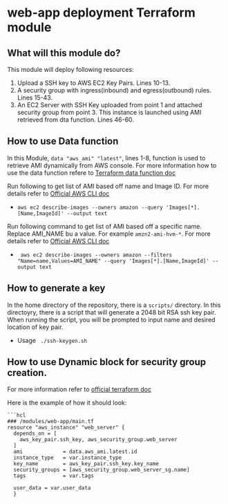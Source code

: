 # web-app deployment Terraform module

## What will this module do?

This module will deploy following resources:
1. Upload a SSH key to AWS EC2 Key Pairs. Lines 10-13.
2. A security group with ingress(inbound) and egress(outbound) rules. Lines 15-43.
3. An EC2 Server with SSH Key uploaded from point 1 and attached security group from point 3. This instance is launched using AMI retrieved from dta function. Lines 46-60.

## How to use Data function 

In this Module, ` data "aws_ami" "latest" `, lines 1-8,  function is used to retrieve AMI dynamically from AWS console. For more information how to use the data function refere to [Terraform data function doc](https://registry.terraform.io/providers/hashicorp/aws/latest/docs/data-sources/ami)


Run following to get list of AMI based off name and Image ID. For more details refer to [Official AWS CLI doc](https://docs.aws.amazon.com/cli/latest/reference/ec2/describe-images.html)

- ` aws ec2 describe-images --owners amazon --query 'Images[*].[Name,ImageId]' --output text `

Run following command to get list of AMI based off a specific name. Replace AMI_NAME bu a value. For example `amzn2-ami-hvm-*`. For more details refer to [Official AWS CLI doc](https://docs.aws.amazon.com/cli/latest/reference/ec2/describe-images.html)

- ` aws ec2 describe-images --owners amazon --filters "Name=name,Values=AMI_NAME" --query 'Images[*].[Name,ImageId]' --output text`

## How to generate a key

In the home directory of the repository, there is a `scripts/` directory. In this directoyry, there is a script that will generate a 2048 bit RSA ssh key pair. When running the script, you will be prompted to input name and desired location of key pair.

- Usage ` ./ssh-keygen.sh`


## How to use Dynamic block for security group creation.

For more information refer to [official terraform doc](https://registry.terraform.io/providers/hashicorp/aws/latest/docs/resources/security_group)


   Here is the example of how it should look:

    ```hcl
    ### /modules/web-app/main.tf
    resource "aws_instance" "web_server" {
      depends_on = [
        aws_key_pair.ssh_key, aws_security_group.web_server
      ]
      ami             = data.aws_ami.latest.id
      instance_type   = var.instance_type
      key_name        = aws_key_pair.ssh_key.key_name
      security_groups = [aws_security_group.web_server_sg.name]
      tags            = var.tags

      user_data = var.user_data
      }
    

